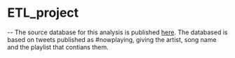 # ETL_project
--
The source database for this analysis is published [here](https://www.kaggle.com/datasets/andrewmvd/spotify-playlists?select=spotify_dataset.csv). The databased is based on tweets published as #nowplaying, giving the artist, song name and the playlist that contians them.
